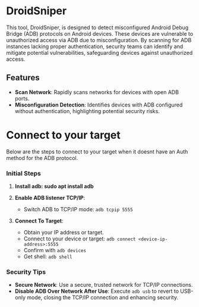 # DroidSniper

This tool, DroidSniper, is designed to detect misconfigured Android Debug Bridge (ADB) protocols on Android devices. These devices are vulnerable to unauthorized access via ADB due to misconfiguration. By scanning for ADB instances lacking proper authentication, security teams can identify and mitigate potential vulnerabilities, safeguarding devices against unauthorized access.

## Features

- **Scan Network**: Rapidly scans networks for devices with open ADB ports.
- **Misconfiguration Detection**: Identifies devices with ADB configured without authentication, highlighting potential security risks.

# Connect to your target

Below are the steps to connect to your target when it doesnt have an Auth method for the ADB protocol.

### Initial Steps

1. **Install adb: sudo apt install adb**

1. **Enable ADB listener TCP/IP**:
    - Switch ADB to TCP/IP mode: `adb tcpip 5555`

2. **Connect To Target**:
    - Obtain your IP address or target.
    - Connect to your device or target: `adb connect <device-ip-address>:5555`
    - Confirm with `adb devices`
    - Get shell: `adb shell`

### Security Tips

- **Secure Network**: Use a secure, trusted network for TCP/IP connections.
- **Disable ADB Over Network After Use**: Execute `adb usb` to revert to USB-only mode, closing the TCP/IP connection and enhancing security.

